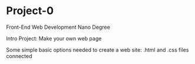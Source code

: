 # Project-0
Front-End Web Development Nano Degree

Intro Project: Make your own web page

Some simple basic options needed to create a web site: .html and .css files connected
